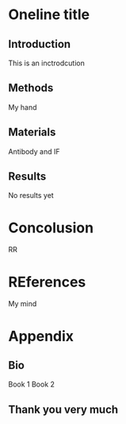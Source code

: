 # Oneline title

## Introduction 
This is an inctrodcution

## Methods 

My hand

## Materials

Antibody and IF

## Results 

No results yet 

# Concolusion 

RR

# REferences 
My mind 

# Appendix 


## Bio
Book 1 
Book 2 

## Thank you very much 

